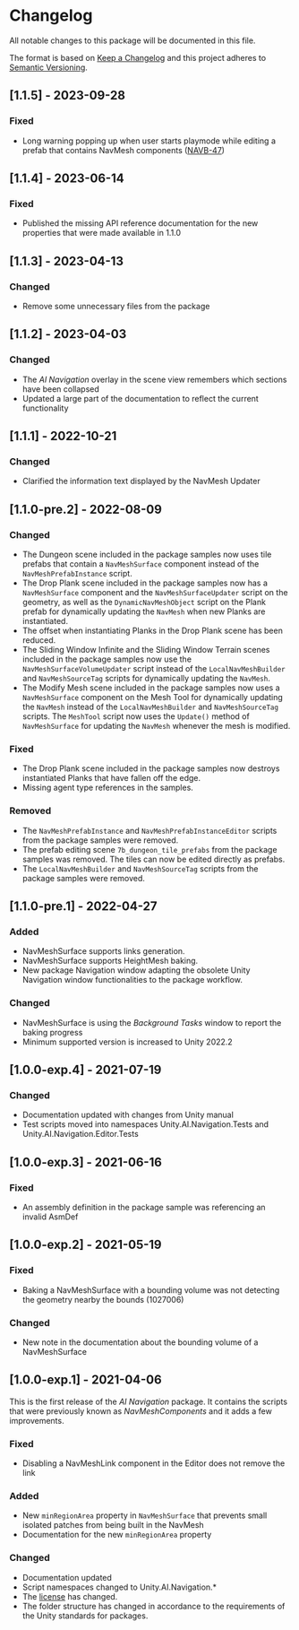 # Changelog

All notable changes to this package will be documented in this file.

The format is based on [Keep a Changelog](https://keepachangelog.com/en/1.0.0/)
and this project adheres to [Semantic Versioning](https://semver.org/spec/v2.0.0.html).

## [1.1.5] - 2023-09-28

### Fixed

* Long warning popping up when user starts playmode while editing a prefab that contains NavMesh
  components ([NAVB-47](https://issuetracker.unity3d.com/product/unity/issues/guid/NAVB-47))

## [1.1.4] - 2023-06-14

### Fixed

* Published the missing API reference documentation for the new properties that were made available in 1.1.0

## [1.1.3] - 2023-04-13

### Changed

* Remove some unnecessary files from the package

## [1.1.2] - 2023-04-03

### Changed

* The _AI Navigation_ overlay in the scene view remembers which sections have been collapsed
* Updated a large part of the documentation to reflect the current functionality

## [1.1.1] - 2022-10-21

### Changed

* Clarified the information text displayed by the NavMesh Updater

## [1.1.0-pre.2] - 2022-08-09

### Changed

* The Dungeon scene included in the package samples now uses tile prefabs that contain a `NavMeshSurface` component
  instead of the `NavMeshPrefabInstance` script.
* The Drop Plank scene included in the package samples now has a `NavMeshSurface` component and
  the `NavMeshSurfaceUpdater` script on the geometry, as well as the `DynamicNavMeshObject` script on the Plank prefab
  for dynamically updating the `NavMesh` when new Planks are instantiated.
* The offset when instantiating Planks in the Drop Plank scene has been reduced.
* The Sliding Window Infinite and the Sliding Window Terrain scenes included in the package samples now use
  the `NavMeshSurfaceVolumeUpdater` script instead of the `LocalNavMeshBuilder` and `NavMeshSourceTag` scripts for
  dynamically updating the `NavMesh`.
* The Modify Mesh scene included in the package samples now uses a `NavMeshSurface` component on the Mesh Tool for
  dynamically updating the `NavMesh` instead of the `LocalNavMeshBuilder` and `NavMeshSourceTag` scripts. The `MeshTool`
  script now uses the `Update()` method of `NavMeshSurface` for updating the `NavMesh` whenever the mesh is modified.

### Fixed

* The Drop Plank scene included in the package samples now destroys instantiated Planks that have fallen off the edge.
* Missing agent type references in the samples.

### Removed

* The `NavMeshPrefabInstance` and `NavMeshPrefabInstanceEditor` scripts from the package samples were removed.
* The prefab editing scene `7b_dungeon_tile_prefabs` from the package samples was removed. The tiles can now be edited
  directly as prefabs.
* The `LocalNavMeshBuilder` and `NavMeshSourceTag` scripts from the package samples were removed.

## [1.1.0-pre.1] - 2022-04-27

### Added

* NavMeshSurface supports links generation.
* NavMeshSurface supports HeightMesh baking.
* New package Navigation window adapting the obsolete Unity Navigation window functionalities to the package workflow.

### Changed

* NavMeshSurface is using the _Background Tasks_ window to report the baking progress
* Minimum supported version is increased to Unity 2022.2

## [1.0.0-exp.4] - 2021-07-19

### Changed

* Documentation updated with changes from Unity manual
* Test scripts moved into namespaces Unity.AI.Navigation.Tests and Unity.AI.Navigation.Editor.Tests

## [1.0.0-exp.3] - 2021-06-16

### Fixed

* An assembly definition in the package sample was referencing an invalid AsmDef

## [1.0.0-exp.2] - 2021-05-19

### Fixed

* Baking a NavMeshSurface with a bounding volume was not detecting the geometry nearby the bounds (1027006)

### Changed

* New note in the documentation about the bounding volume of a NavMeshSurface

## [1.0.0-exp.1] - 2021-04-06

This is the first release of the *AI Navigation* package. It contains the scripts that were previously known as
*NavMeshComponents* and it adds a few improvements.

### Fixed

* Disabling a NavMeshLink component in the Editor does not remove the link

### Added

* New `minRegionArea` property in `NavMeshSurface` that prevents small isolated patches from being built in the NavMesh
* Documentation for the new `minRegionArea` property

### Changed

* Documentation updated
* Script namespaces changed to Unity.AI.Navigation.*
* The [license](LICENSE.md) has changed.
* The folder structure has changed in accordance to the requirements of the Unity standards for packages.
